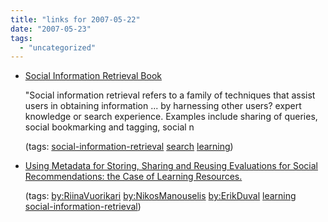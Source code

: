 ```yaml
---
title: "links for 2007-05-22"
date: "2007-05-23"
tags: 
  - "uncategorized"
---
```


- [Social Information Retrieval Book](http://www.ntu.edu.sg/home/ashlgoh/social-ir/)
    
    "Social information retrieval refers to a family of techniques that assist users in obtaining information ... by harnessing other users? expert knowledge or search experience. Examples include sharing of queries, social bookmarking and tagging, social n
    
    (tags: [social-information-retrieval](http://del.icio.us/heinzwittenbrink/social-information-retrieval) [search](http://del.icio.us/heinzwittenbrink/search) [learning](http://del.icio.us/heinzwittenbrink/learning))
    
- [Using Metadata for Storing, Sharing and Reusing Evaluations for Social Recommendations: the Case of Learning Resources.](http://e-services.aua.gr/Papers/SIR_vuorikari_manouselis_duval_draft.pdf)
    
    (tags: [by:RiinaVuorikari](http://del.icio.us/heinzwittenbrink/by:RiinaVuorikari) [by:NikosManouselis](http://del.icio.us/heinzwittenbrink/by:NikosManouselis) [by:ErikDuval](http://del.icio.us/heinzwittenbrink/by:ErikDuval) [learning](http://del.icio.us/heinzwittenbrink/learning) [social-information-retrieval](http://del.icio.us/heinzwittenbrink/social-information-retrieval))
